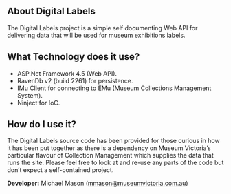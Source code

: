 ## About Digital Labels
The Digital Labels project is a simple self documenting Web API for delivering data that will be used for museum exhibitions labels.

## What Technology does it use?
* ASP.Net Framework 4.5 (Web API).
* RavenDb v2 (build 2261) for persistence.
* IMu Client for connecting to EMu (Museum Collections Management System).
* Ninject for IoC.

## How do I use it?
The Digital Labels source code has been provided for those curious in how it has been put together as there is a dependency on Museum Victoria’s particular flavour of Collection Management which supplies the data that runs the site.  Please feel free to look at and re-use any parts of the code but don’t expect a self-contained project.

**Developer:** Michael Mason (mmason@museumvictoria.com.au)
